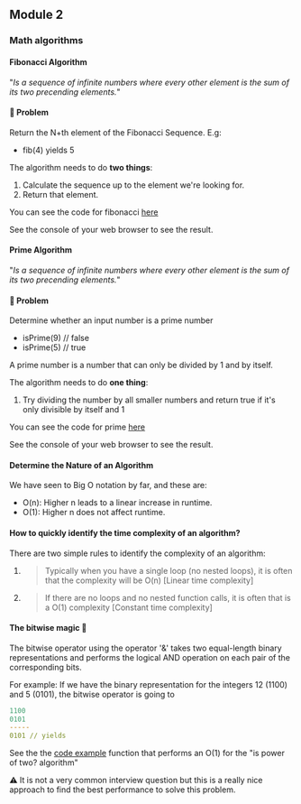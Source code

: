 ## **Module 2**

### **Math algorithms**

#### **Fibonacci Algorithm**

"_Is a sequence of infinite numbers where every other element is the sum of its two precending elements._"

#### **💭 Problem**

Return the N+th element of the Fibonacci Sequence. E.g:

- fib(4) yields 5

The algorithm needs to do **two things**:

1. Calculate the sequence up to the element we're looking for.
2. Return that element.

You can see the code for fibonacci [here](https://github.com/xdiegom/algorithms-crash-course-notes/blob/main/module-2/fibonacci.js)

See the console of your web browser to see the result.

#### **Prime Algorithm**

"_Is a sequence of infinite numbers where every other element is the sum of its two precending elements._"

#### **💭 Problem**

Determine whether an input number is a prime number

- isPrime(9) // false
- isPrime(5) // true

A prime number is a number that can only be divided by 1 and by itself.

The algorithm needs to do **one thing**:

1. Try dividing the number by all smaller numbers and return true if it's only divisible by itself and 1

You can see the code for prime [here](https://github.com/xdiegom/algorithms-crash-course-notes/blob/main/module-2/prime.js)

See the console of your web browser to see the result.


#### **Determine the Nature of an Algorithm**

We have seen to Big O notation by far, and these are:
- O(n): Higher n leads to a linear increase in runtime. 
- O(1): Higher n does not affect runtime.

#### **How to quickly identify the time complexity of an algorithm?**

There are two simple rules to identify the complexity of an algorithm:

1. > Typically when you have a single loop (no nested loops), it is often that the complexity will be O(n) [Linear time complexity]

2. > If there are no loops and no nested function calls, it is often that is a O(1) complexity [Constant time complexity]

#### **The bitwise magic 🤯**

The bitwise operator using the operator '&' takes two equal-length binary representations and performs the logical AND operation on each pair of the corresponding bits. 

For example: 
If we have the binary representation for the integers 12 (1100) and 5 (0101), the bitwise operator is going to 

```yml
1100
0101
-----
0101 // yields
```

See the the [code example](https://github.com/xdiegom/algorithms-crash-course-notes/blob/2c57d2bf0ae52f6d40046c37c80dd0281ba94103/module-2/is-power-of-two.js#L28) function that performs an O(1) for the "is power of two? algorithm"

⚠️ It is not a very common interview question but this is a really nice approach to find the best performance to solve this problem.